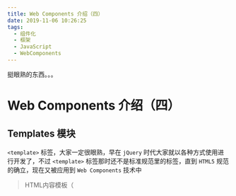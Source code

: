 ```yaml
---
title: Web Components 介绍（四）
date: 2019-11-06 10:26:25
tags:
  - 组件化
  - 框架
  - JavaScript
  - WebComponents
---
```


挺眼熟的东西。。。

<!--more-->

# Web Components 介绍（四）

## Templates 模块

`<template>` 标签，大家一定很眼熟，早在 `jQuery` 时代大家就以各种方式使用进行开发了，不过 `<template>` 标签那时还不是标准规范里的标签，直到 `HTML5` 规范的确立，现在又被应用到 `Web Components` 技术中

> HTML内容模板（<template>）元素是一种用于保存客户端内容机制，该内容在加载页面时不会呈现，但随后可以(原文为 may be)在运行时使用JavaScript实例化。

以上是 `MDN` 上的描述，很符合对这个标签的直观印象

`<template>` 标签对应的是 `HTMLTemplate` 对象，它除了标准属性外有一个额外的属性 `content`，这个属性是只读的，它是一个 `DocumentFragment` 类型的对象，包含了 `<template>` 标签下的 `DOM` 书。在浏览器中查看 `<template>` 标签，也可以看到一层 `#document-fragment`，然后才是 `HTML` 代码中 `<template>` 下的子标签

具体使用示例：
```html
<template id="testTemplate">
    <p>测试</p>
</template>

<div id="app"></div>

<script>
let app = document.getElementById('app')
    ;

app.appendChild( document.getElementById('testTemplate').content.cloneNode(true) );
</script>
```

示例代码中要注意到 `cloneNode` 方法，因为不对 `content` 进行克隆的话，再次使用 `content` 属性时将只有一个空的 `DocumentFragment` 对象了

顺带一提，`<template>` 标签中可以加入 `<style>`、`<link>` 和 `<script>` 标签的，而且 `<link>` 和 `<script>` 标签引用的外部文件只有在加入文档中才进行加载，对比一下 `Vue` 框架中 `<template>` 中则不能添加 `<style>` 标签（当然这个比较并不合适。。。）

`HTMLTemplate` 对象的 `children` 是一个空的 `HTMLCollection` 对象，但是输出 `innerHTML`，还是能获得在 `HTML` 代码中的子标签

修改 `innerHTML` 后，对应的 `#document-fragment` 中的内容也会变更，但是使用 `appendChild` 方法后，`#document-fragment` 中的内容却不会改变，再输出 `innerHTML` 时也不会输出 `appendChild` 方法添加的元素，但是 `children` 元素会显示它们

## slot 元素

这个用过 `Vue` 的应该很熟悉了

> HTML <slot> 元素 ，作为 Web Components 技术套件的一部分，是 Web 组件内的一个占位符。该占位符可以在后期使用自己的标记语言填充，这样您就可以创建单独的 DOM 树，并将它与其它的组件组合在一起。

以上是 `MDN` 的描述

`slot` 元素的存在是因为，`template` 模板有一些缺点，主要是静态内容，不允许渲染变量、数据，`slot` 可以让我们按照一般使用的标准 `HTML` 模板的习惯来编写代码。`slot` 是组件内部的占位符，用户可以使用自己的标签来填充

具体的使用则需要前几讲的知识了：`Shadow DOM` 和自定义元素，然而这其中的过程完全是黑盒的，并不能由我们来控制

示例代码：

```html
<template id="customTemplate">
    <div>
        <h2>我的自定义组件</h2>
        <hr>
        <slot name="slot-content">
        </slot>
    </div>
</template>

<my-component>
    <p slot="slot-content">测试内容</p>
</my-component>

<my-component>
    <ul slot="slot-content">
        <li>测试列表</li>
    </ul>
</my-component>  

<script>
class MyComponent extends HTMLElement{
    constructor(){
        super();
        
        let template = document.getElementById('customTemplate')
            , content = template.content
            ;
        
        this._shadowRoot = this.attachShadow({
            mode: 'open'
        });

        this._shadowRoot.appendChild( content.cloneNode(true) );
    }
}

customElements.define('my-component', MyComponent);
</script>
```

注意 `slot` 标签的 `name` 属性和一些标签上的 `slot` 属性，是一个对应关系，了解 `Vue` 的话应该就很熟悉了

`<slot>` 标签对应的是 `HTMLSlotElement` 对象，有 3 点值得注意：
* `name` 属性，示例中用到了，也没什么特别值得讲的
* `assignedNodes()` 方法，它返回替换当前 `slot` 元素的 `DOM` 对象
* 拥有一个独立的事件 `slotchange`

示例：
```javascript
this._shadowRoot.querySelector('slot').addEventListener('slotchange', function(e){
    let nodes = e.target.assignedNodes()
        ;
    
    console.log(`<slot name="${this.name}></slot> 替换为, ${nodes[0].outerHTML}`);
});
```

`Vue` 框架中则没有提供类似 `slotchange` 的事件，我想这是因为 `Web Components` 仍然是一个以 `HTML` 为核心的技术框架，而 `Vue` 则是以 `JavaScript` 为核心由数据对应 `HTML` 标签进行映射，通过改变数据来达到改变 `HTML` 的目的，由此能看出它们的设计思想上的一些区别 